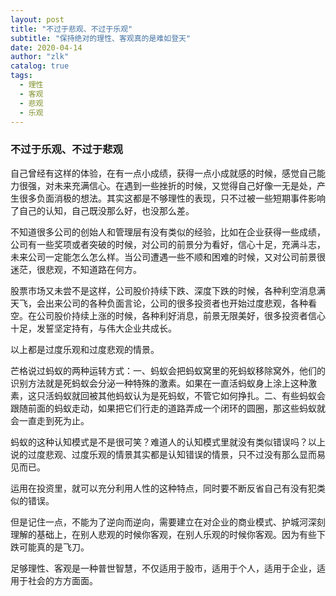 ```yaml
---
layout: post
title: "不过于悲观、不过于乐观"
subtitle: "保持绝对的理性、客观真的是难如登天"
date: 2020-04-14
author: "zlk"
catalog: true
tags:
  - 理性
  - 客观
  - 悲观
  - 乐观
---
```


### 不过于乐观、不过于悲观

自己曾经有这样的体验，在有一点小成绩，获得一点小成就感的时候，感觉自己能力很强，对未来充满信心。在遇到一些挫折的时候，又觉得自己好像一无是处，产生很多负面消极的想法。其实这都是不够理性的表现，只不过被一些短期事件影响了自己的认知，自己既没那么好，也没那么差。

不知道很多公司的创始人和管理层有没有类似的经验，比如在企业获得一些成绩，公司有一些奖项或者突破的时候，对公司的前景分为看好，信心十足，充满斗志，未来公司一定能怎么怎么样。当公司遭遇一些不顺和困难的时候，又对公司前景很迷茫，很悲观，不知道路在何方。

股票市场又未尝不是这样，公司股价持续下跌、深度下跌的时候，各种利空消息满天飞，会出来公司的各种负面言论，公司的很多投资者也开始过度悲观，各种看空。在公司股价持续上涨的时候，各种利好消息，前景无限美好，很多投资者信心十足，发誓坚定持有，与伟大企业共成长。

以上都是过度乐观和过度悲观的情景。

芒格说过蚂蚁的两种运转方式：一、蚂蚁会把蚂蚁窝里的死蚂蚁移除窝外，他们的识别方法就是死蚂蚁会分泌一种特殊的激素。如果在一直活蚂蚁身上涂上这种激素，这只活蚂蚁就回被其他蚂蚁认为是死蚂蚁，不管它如何挣扎。二、有些蚂蚁会跟随前面的蚂蚁走动，如果把它们行走的道路弄成一个闭环的圆圈，那这些蚂蚁就会一直走到死为止。

蚂蚁的这种认知模式是不是很可笑？难道人的认知模式里就没有类似错误吗？以上说的过度悲观、过度乐观的情景其实都是认知错误的情景，只不过没有那么显而易见而已。

运用在投资里，就可以充分利用人性的这种特点，同时要不断反省自己有没有犯类似的错误。

但是记住一点，不能为了逆向而逆向，需要建立在对企业的商业模式、护城河深刻理解的基础上，在别人悲观的时候你客观，在别人乐观的时候你客观。因为有些下跌可能真的是飞刀。

足够理性、客观是一种普世智慧，不仅适用于股市，适用于个人，适用于企业，适用于社会的方方面面。